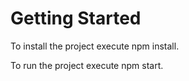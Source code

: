 # Getting Started

To install the project execute npm install.

To run the project execute npm start.
